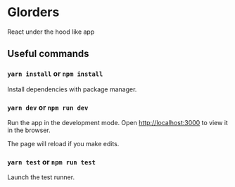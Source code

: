 # Glorders

React under the hood like app


## Useful commands

### `yarn install` or `npm install`

Install dependencies with package manager.

### `yarn dev` or `npm run dev`

Run the app in the development mode.
Open [http://localhost:3000](http://localhost:3000) to view it in the browser.

The page will reload if you make edits.

### `yarn test` or `npm run test`

Launch the test runner.

